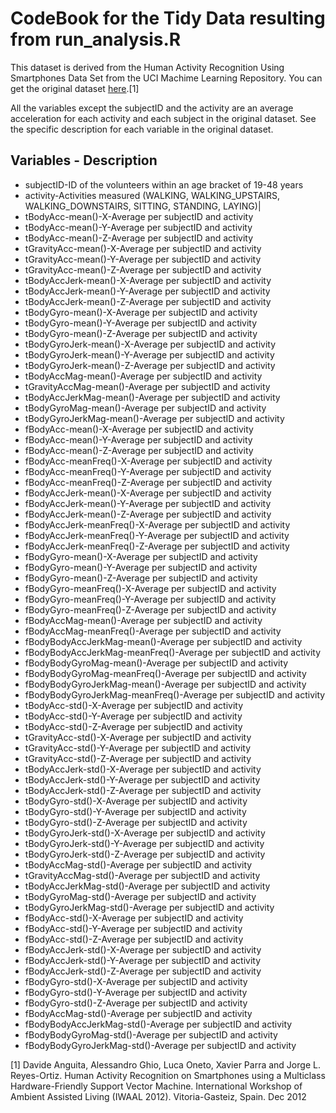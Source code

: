 # CodeBook for the Tidy Data resulting from run_analysis.R

This dataset is derived from the Human Activity Recognition Using Smartphones Data Set from the UCI Machime Learning Repository. You can get the original dataset [here](https://d396qusza40orc.cloudfront.net/getdata%2Fprojectfiles%2FUCI%20HAR%20Dataset.zip).[1] 

All the variables except the subjectID and the activity are an average acceleration for each activity and each subject in the original dataset.  See the specific description for each variable in the original dataset. 

## Variables - Description

  * subjectID-ID of the volunteers within an age bracket of 19-48 years 
  * activity-Activities measured (WALKING, WALKING_UPSTAIRS, WALKING_DOWNSTAIRS, SITTING, STANDING, LAYING)|
  * tBodyAcc-mean()-X-Average per subjectID and activity
  * tBodyAcc-mean()-Y-Average per subjectID and activity
  * tBodyAcc-mean()-Z-Average per subjectID and activity
  * tGravityAcc-mean()-X-Average per subjectID and activity
  * tGravityAcc-mean()-Y-Average per subjectID and activity
  * tGravityAcc-mean()-Z-Average per subjectID and activity
  * tBodyAccJerk-mean()-X-Average per subjectID and activity
  * tBodyAccJerk-mean()-Y-Average per subjectID and activity
  * tBodyAccJerk-mean()-Z-Average per subjectID and activity
  * tBodyGyro-mean()-X-Average per subjectID and activity
  * tBodyGyro-mean()-Y-Average per subjectID and activity
  * tBodyGyro-mean()-Z-Average per subjectID and activity
  * tBodyGyroJerk-mean()-X-Average per subjectID and activity
  * tBodyGyroJerk-mean()-Y-Average per subjectID and activity
  * tBodyGyroJerk-mean()-Z-Average per subjectID and activity
  * tBodyAccMag-mean()-Average per subjectID and activity
  * tGravityAccMag-mean()-Average per subjectID and activity
  * tBodyAccJerkMag-mean()-Average per subjectID and activity
  * tBodyGyroMag-mean()-Average per subjectID and activity
  * tBodyGyroJerkMag-mean()-Average per subjectID and activity
  * fBodyAcc-mean()-X-Average per subjectID and activity
  * fBodyAcc-mean()-Y-Average per subjectID and activity
  * fBodyAcc-mean()-Z-Average per subjectID and activity
  * fBodyAcc-meanFreq()-X-Average per subjectID and activity
  * fBodyAcc-meanFreq()-Y-Average per subjectID and activity
  * fBodyAcc-meanFreq()-Z-Average per subjectID and activity
  * fBodyAccJerk-mean()-X-Average per subjectID and activity
  * fBodyAccJerk-mean()-Y-Average per subjectID and activity
  * fBodyAccJerk-mean()-Z-Average per subjectID and activity
  * fBodyAccJerk-meanFreq()-X-Average per subjectID and activity
  * fBodyAccJerk-meanFreq()-Y-Average per subjectID and activity
  * fBodyAccJerk-meanFreq()-Z-Average per subjectID and activity
  * fBodyGyro-mean()-X-Average per subjectID and activity
  * fBodyGyro-mean()-Y-Average per subjectID and activity
  * fBodyGyro-mean()-Z-Average per subjectID and activity
  * fBodyGyro-meanFreq()-X-Average per subjectID and activity
  * fBodyGyro-meanFreq()-Y-Average per subjectID and activity
  * fBodyGyro-meanFreq()-Z-Average per subjectID and activity
  * fBodyAccMag-mean()-Average per subjectID and activity
  * fBodyAccMag-meanFreq()-Average per subjectID and activity
  * fBodyBodyAccJerkMag-mean()-Average per subjectID and activity
  * fBodyBodyAccJerkMag-meanFreq()-Average per subjectID and activity
  * fBodyBodyGyroMag-mean()-Average per subjectID and activity
  * fBodyBodyGyroMag-meanFreq()-Average per subjectID and activity
  * fBodyBodyGyroJerkMag-mean()-Average per subjectID and activity
  * fBodyBodyGyroJerkMag-meanFreq()-Average per subjectID and activity
  * tBodyAcc-std()-X-Average per subjectID and activity
  * tBodyAcc-std()-Y-Average per subjectID and activity
  * tBodyAcc-std()-Z-Average per subjectID and activity
  * tGravityAcc-std()-X-Average per subjectID and activity
  * tGravityAcc-std()-Y-Average per subjectID and activity
  * tGravityAcc-std()-Z-Average per subjectID and activity
  * tBodyAccJerk-std()-X-Average per subjectID and activity
  * tBodyAccJerk-std()-Y-Average per subjectID and activity
  * tBodyAccJerk-std()-Z-Average per subjectID and activity
  * tBodyGyro-std()-X-Average per subjectID and activity
  * tBodyGyro-std()-Y-Average per subjectID and activity
  * tBodyGyro-std()-Z-Average per subjectID and activity
  * tBodyGyroJerk-std()-X-Average per subjectID and activity
  * tBodyGyroJerk-std()-Y-Average per subjectID and activity
  * tBodyGyroJerk-std()-Z-Average per subjectID and activity
  * tBodyAccMag-std()-Average per subjectID and activity
  * tGravityAccMag-std()-Average per subjectID and activity
  * tBodyAccJerkMag-std()-Average per subjectID and activity
  * tBodyGyroMag-std()-Average per subjectID and activity
  * tBodyGyroJerkMag-std()-Average per subjectID and activity
  * fBodyAcc-std()-X-Average per subjectID and activity
  * fBodyAcc-std()-Y-Average per subjectID and activity
  * fBodyAcc-std()-Z-Average per subjectID and activity
  * fBodyAccJerk-std()-X-Average per subjectID and activity
  * fBodyAccJerk-std()-Y-Average per subjectID and activity
  * fBodyAccJerk-std()-Z-Average per subjectID and activity
  * fBodyGyro-std()-X-Average per subjectID and activity
  * fBodyGyro-std()-Y-Average per subjectID and activity
  * fBodyGyro-std()-Z-Average per subjectID and activity
  * fBodyAccMag-std()-Average per subjectID and activity
  * fBodyBodyAccJerkMag-std()-Average per subjectID and activity
  * fBodyBodyGyroMag-std()-Average per subjectID and activity
  * fBodyBodyGyroJerkMag-std()-Average per subjectID and activity


[1] Davide Anguita, Alessandro Ghio, Luca Oneto, Xavier Parra and Jorge L. Reyes-Ortiz. Human Activity Recognition on Smartphones using a Multiclass Hardware-Friendly Support Vector Machine. International Workshop of Ambient Assisted Living (IWAAL 2012). Vitoria-Gasteiz, Spain. Dec 2012 
